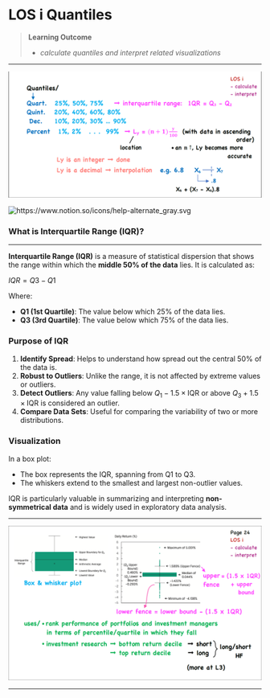 # LOS i Quantiles

> **Learning Outcome**
> 
> - *calculate quantiles and interpret related visualizations*

---

![image.png](LOS%20i%20Quantiles%201762adf9873a80bf8504fe363515510f/image.png)

<aside>
<img src="https://www.notion.so/icons/help-alternate_gray.svg" alt="https://www.notion.so/icons/help-alternate_gray.svg" width="40px" />

### What is Interquartile Range (IQR)?

---

**Interquartile Range (IQR)** is a measure of statistical dispersion that shows the range within which the **middle 50% of the data** lies. It is calculated as:

$IQR=Q3−Q1$

Where:

- **Q1 (1st Quartile)**: The value below which 25% of the data lies.
- **Q3 (3rd Quartile)**: The value below which 75% of the data lies.

### Purpose of IQR

1. **Identify Spread**: Helps to understand how spread out the central 50% of the data is.
2. **Robust to Outliers**: Unlike the range, it is not affected by extreme values or outliers.
3. **Detect Outliers**: Any value falling below $Q_1−1.5×\text{IQR}$ or above $Q_3+1.5×\text{IQR}$ is considered an outlier.
4. **Compare Data Sets**: Useful for comparing the variability of two or more distributions.

### Visualization

In a box plot:

- The box represents the IQR, spanning from Q1 to Q3.
- The whiskers extend to the smallest and largest non-outlier values.

IQR is particularly valuable in summarizing and interpreting **non-symmetrical data** and is widely used in exploratory data analysis.

</aside>

---

![Screenshot (106).png](LOS%20i%20Quantiles%201762adf9873a80bf8504fe363515510f/Screenshot_(106).png)

---
